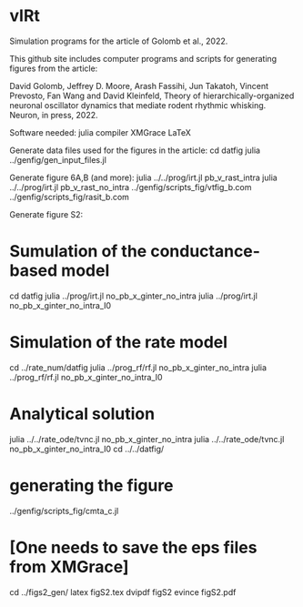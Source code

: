 # vIRt
Simulation programs for the article of Golomb et al., 2022.

This github site includes computer programs and scripts for generating figures
from the article:

David Golomb, Jeffrey D. Moore, Arash Fassihi, Jun Takatoh, Vincent Prevosto,
Fan Wang and David Kleinfeld,
Theory of hierarchically-organized neuronal oscillator dynamics that mediate
rodent rhythmic whisking.
Neuron, in press, 2022.

Software needed:
julia compiler
XMGrace
LaTeX

Generate data files used for the figures in the article:
cd datfig
julia ../genfig/gen_input_files.jl

Generate figure 6A,B (and more):
julia ../../prog/irt.jl pb_v_rast_intra
julia ../../prog/irt.jl pb_v_rast_no_intra
../genfig/scripts_fig/vtfig_b.com
../genfig/scripts_fig/rasit_b.com

Generate figure S2:
# Sumulation of the conductance-based model
cd datfig
julia ../prog/irt.jl no_pb_x_ginter_no_intra
julia ../prog/irt.jl no_pb_x_ginter_no_intra_I0
# Simulation of the rate model
cd ../rate_num/datfig
julia ../prog_rf/rf.jl no_pb_x_ginter_no_intra
julia ../prog_rf/rf.jl no_pb_x_ginter_no_intra_I0
# Analytical solution
julia ../../rate_ode/tvnc.jl no_pb_x_ginter_no_intra
julia ../../rate_ode/tvnc.jl no_pb_x_ginter_no_intra_I0
cd ../../datfig/
# generating the figure
../genfig/scripts_fig/cmta_c.jl
# [One needs to save the eps files from XMGrace]
cd ../figs2_gen/
latex figS2.tex
dvipdf figS2
evince figS2.pdf

